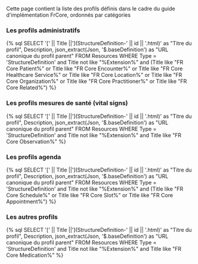 Cette page contient la liste des profils définis dans le cadre du guide d'implémentation FrCore, ordonnés par catégories

### Les profils administratifs

<div>
{% sql SELECT '[' || Title ||'](StructureDefinition-' || id || '.html)' as "Titre du profil", Description, json_extract(Json, '$.baseDefinition') as "URL canonique du profil parent" FROM Resources WHERE Type = 'StructureDefinition' and Title not like "%Extension%" and (Title like "FR Core Patient%" or Title like "FR Core Encounter%" or Title like "FR Core Healthcare Service%" or Title like "FR Core Location%" or Title like "FR Core Organization%" or Title like "FR Core Practitioner%" or Title like "FR Core Related%") %}
</div>

### Les profils mesures de santé (vital signs)

{% sql SELECT '[' || Title ||'](StructureDefinition-' || id || '.html)' as "Titre du profil", Description, json_extract(Json, '$.baseDefinition') as "URL canonique du profil parent" FROM Resources WHERE Type = 'StructureDefinition' and Title not like "%Extension%" and Title like "FR Core Observation%" %}
<!-- like "%Profil%" rajouté car induit une erreur si vide -->

### Les profils agenda

{% sql SELECT '[' || Title ||'](StructureDefinition-' || id || '.html)' as "Titre du profil", Description, json_extract(Json, '$.baseDefinition') as "URL canonique du profil parent" FROM Resources WHERE Type = 'StructureDefinition' and Title not like "%Extension%" and (Title like "FR Core Schedule%" or Title like "FR Core Slot%" or Title like "FR Core Appointment%") %}

### Les autres profils

{% sql SELECT '[' || Title ||'](StructureDefinition-' || id || '.html)' as "Titre du profil", Description, json_extract(Json, '$.baseDefinition') as "URL canonique du profil parent" FROM Resources WHERE Type = 'StructureDefinition' and Title not like "%Extension%" and Title like "FR Core Medication%"  %}
